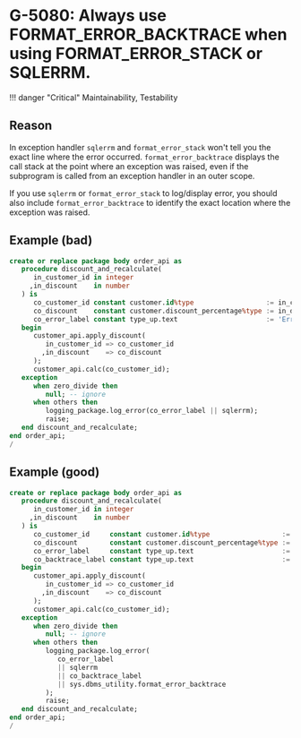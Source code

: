 # G-5080: Always use FORMAT_ERROR_BACKTRACE when using FORMAT_ERROR_STACK or SQLERRM.

!!! danger "Critical"
    Maintainability, Testability

## Reason

In exception handler `sqlerrm` and `format_error_stack` won't tell you the exact line where the error occurred. `format_error_backtrace` displays the call stack at the point where an exception was raised, even if the subprogram is called from an exception handler in an outer scope.

If you use `sqlerrm` or `format_error_stack` to log/display error, you should also include `format_error_backtrace` to identify the exact location where the exception was raised.

## Example (bad)

``` sql
create or replace package body order_api as
   procedure discount_and_recalculate(
      in_customer_id in integer
     ,in_discount    in number
   ) is
      co_customer_id constant customer.id%type                  := in_customer_id;
      co_discount    constant customer.discount_percentage%type := in_discount;
      co_error_label constant type_up.text                      := 'Error: ';
   begin
      customer_api.apply_discount(
         in_customer_id => co_customer_id
        ,in_discount    => co_discount
      );
      customer_api.calc(co_customer_id);
   exception
      when zero_divide then
         null; -- ignore
      when others then
         logging_package.log_error(co_error_label || sqlerrm);
         raise;
   end discount_and_recalculate;
end order_api;
/
```

## Example (good)

``` sql
create or replace package body order_api as
   procedure discount_and_recalculate(
      in_customer_id in integer
     ,in_discount    in number
   ) is
      co_customer_id     constant customer.id%type                  := in_customer_id;
      co_discount        constant customer.discount_percentage%type := in_discount;
      co_error_label     constant type_up.text                      := 'Error: ';
      co_backtrace_label constant type_up.text                      := ' - Backtrace: ';
   begin
      customer_api.apply_discount(
         in_customer_id => co_customer_id
        ,in_discount    => co_discount
      );
      customer_api.calc(co_customer_id);
   exception
      when zero_divide then
         null; -- ignore
      when others then
         logging_package.log_error(
            co_error_label
            || sqlerrm
            || co_backtrace_label
            || sys.dbms_utility.format_error_backtrace
         );
         raise;
   end discount_and_recalculate;
end order_api;
/
```
